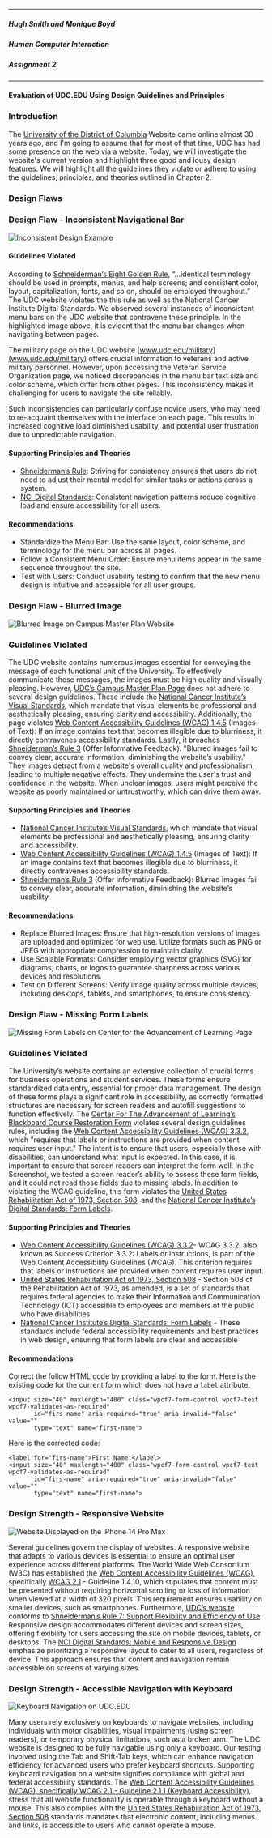 ________________________________________________________________________________________________________________________

##### Hugh Smith and Monique Boyd
##### Human Computer Interaction
##### Assignment 2

________________________________________________________________________________________________________________________

#### Evaluation of UDC.EDU Using Design Guidelines and Principles


### Introduction
The <a href="https://www.udc.edu" target="_blank">University of the District of Columbia</a> Website came online almost 30 years ago, and I'm going to assume that for most of that time, UDC has had some presence on the web via a website. Today, we will investigate the website's current version and highlight three good and lousy design features. We will highlight all the guidelines they violate or adhere to using the guidelines, principles, and theories outlined in Chapter 2.

### Design Flaws

### Design Flaw - Inconsistent Navigational Bar
![Inconsistent Design Example](images/inconsistent-navbar.gif)

#### Guidelines Violated
According to [Schneiderman’s Eight Golden Rule](https://www.cs.umd.edu/users/ben/goldenrules.html), “…identical terminology should be used in prompts, menus, and help screens; and consistent color, layout, capitalization, fonts, and so on, should be employed throughout.” The UDC website violates the this rule as well as the National Cancer Institute Digital Standards. We observed several instances of inconsistent menu bars on the UDC website that contravene these principle. In the highlighted image above, it is evident that the menu bar changes when navigating between pages.

The military page on the UDC website [www.udc.edu/military](www.udc.edu/military) offers crucial information to veterans and active military personnel. However, upon accessing the Veteran Service Organization page, we noticed discrepancies in the menu bar text size and color scheme, which differ from other pages. This inconsistency makes it challenging for users to navigate the site reliably.

Such inconsistencies can particularly confuse novice users, who may need to re-acquaint themselves with the interface on each page. This results in increased cognitive load diminished usability, and potential user frustration due to unpredictable navigation.

#### Supporting Principles and Theories
- [Shneiderman’s Rule](https://www.cs.umd.edu/users/ben/goldenrules.html): Striving for consistency ensures that users do not need to adjust their mental model for similar tasks or actions across a system.
- [NCI Digital Standards](https://www.cancer.gov/digital-standards): Consistent navigation patterns reduce cognitive load and ensure accessibility for all users.

#### Recommendations
- Standardize the Menu Bar: Use the same layout, color scheme, and terminology for the menu bar across all pages.
- Follow a Consistent Menu Order: Ensure menu items appear in the same sequence throughout the site.
- Test with Users: Conduct usability testing to confirm that the new menu design is intuitive and accessible for all user groups.


### Design Flaw - Blurred Image
![Blurred Image on Campus Master Plan Website](images/blurred-image.png)

### Guidelines Violated
The UDC website contains numerous images essential for conveying the message of each functional unit of the University. To effectively communicate these messages, the images must be high quality and visually pleasing. However, [UDC’s Campus Master Plan Page](https://www.udc.edu/facilities/campus-master-plan/) does not adhere to several design guidelines. These include the [National Cancer Institute’s Visual Standards](https://www.cancer.gov/digital-standards), which mandate that visual elements be professional and aesthetically pleasing, ensuring clarity and accessibility.
Additionally, the page violates [Web Content Accessibility Guidelines (WCAG) 1.4.5](https://www.w3.org/WAI/WCAG21/quickref/#images-of-text) (Images of Text): If an image contains text that becomes illegible due to blurriness, it directly contravenes accessibility standards. Lastly, it breaches [Shneiderman’s Rule 3](https://www.cs.umd.edu/users/ben/goldenrules.html) (Offer Informative Feedback): "Blurred images fail to convey clear, accurate information, diminishing the website’s usability." They images detract from a website's overall quality and professionalism, leading to multiple negative effects. They undermine the user's trust and confidence in the website. When unclear images, users might perceive the website as poorly maintained or untrustworthy, which can drive them away.

#### Supporting Principles and Theories

- [National Cancer Institute’s Visual Standards](https://www.cancer.gov/digital-standards), which mandate that visual elements be professional and aesthetically pleasing, ensuring clarity and accessibility.
- [Web Content Accessibility Guidelines (WCAG) 1.4.5](https://www.w3.org/WAI/WCAG21/quickref/#images-of-text) (Images of Text): If an image contains text that becomes illegible due to blurriness, it directly contravenes accessibility standards.
- [Shneiderman’s Rule 3](https://www.cs.umd.edu/users/ben/goldenrules.html) (Offer Informative Feedback): Blurred images fail to convey clear, accurate information, diminishing the website’s usability.


#### Recommendations
- Replace Blurred Images: Ensure that high-resolution versions of images are uploaded and optimized for web use. Utilize formats such as PNG or JPEG with appropriate compression to maintain clarity.
- Use Scalable Formats: Consider employing vector graphics (SVG) for diagrams, charts, or logos to guarantee sharpness across various devices and resolutions.
- Test on Different Screens: Verify image quality across multiple devices, including desktops, tablets, and smartphones, to ensure consistency.


### Design Flaw - Missing Form Labels
![Missing Form Labels on Center for the Advancement of Learning Page](images/missing-form-label-2.gif)

### Guidelines Violated
The University’s website contains an extensive collection of crucial forms for business operations and student services. These forms ensure standardized data entry, essential for proper data management. The design of these forms plays a significant role in accessibility, as correctly formatted structures are necessary for screen readers and autofill suggestions to function effectively. The [Center For The Advancement of Learning’s Blackboard Course Restoration Form](https://www.udc.edu/cal/request-to-restore-blackboard-course/) violates several design guidelines rules, including the [Web Content Accessibility Guidelines (WCAG) 3.3.2](https://www.w3.org/WAI/WCAG21/quickref/#labels-or-instructions), which "requires that labels or instructions are provided when content requires user input." The intent is to ensure that users, especially those with disabilities, can understand what input is expected. In this case, it is important to ensure that screen readers can interpret the form well. In the Screenshot, we tested a screen reader’s ability to assess these form fields, and it could not read those fields due to missing labels. In addition to violating the WCAG guideline, this form violates the [United States Rehabilitation Act of 1973, Section 508](https://www.section508.gov/), and the [National Cancer Institute’s Digital Standards: Form Labels](https://www.cancer.gov/digital-standards/web-standards/forms). 


#### Supporting Principles and Theories

- [Web Content Accessibility Guidelines (WCAG) 3.3.2](https://www.w3.org/WAI/WCAG21/quickref/#labels-or-instructions)- WCAG 3.3.2, also known as Success Criterion 3.3.2: Labels or Instructions, is part of the Web Content Accessibility Guidelines (WCAG). This criterion requires that labels or instructions are provided when content requires user input. 
- [United States Rehabilitation Act of 1973, Section 508](https://www.section508.gov/) - Section 508 of the Rehabilitation Act of 1973, as amended, is a set of standards that requires federal agencies to make their Information and Communication Technology (ICT) accessible to employees and members of the public who have disabilities
- [National Cancer Institute’s Digital Standards: Form Labels](https://www.cancer.gov/digital-standards/web-standards/forms) - These standards include federal accessibility requirements and best practices in web design, ensuring that form labels are clear and accessible

#### Recommendations
Correct the follow HTML code by providing a label to the form. 
Here is the existing code for the current form which does not have a ``label`` attribute.

```
<input size="40" maxlength="400" class="wpcf7-form-control wpcf7-text wpcf7-validates-as-required" 
       id="firs-name" aria-required="true" aria-invalid="false" value="" 
       type="text" name="first-name">
```

Here is the corrected code:

`````
<label for="firs-name">First Name:</label>
<input size="40" maxlength="400" class="wpcf7-form-control wpcf7-text wpcf7-validates-as-required" 
       id="firs-name" aria-required="true" aria-invalid="false" value="" 
       type="text" name="first-name">
`````

### Design Strength - Responsive Website
![Website Displayed on the iPhone 14 Pro Max](/images/iPhone-14-ProMax.png)

Several guidelines govern the display of websites. A responsive website that adapts to various devices is essential to ensure an optimal user experience across different platforms. The World Wide Web Consortium (W3C) has established the [Web Content Accessibility Guidelines (WCAG)](), specifically [WCAG 2.1](https://www.w3.org/TR/WCAG21/) - Guideline 1.4.10, which stipulates that content must be presented without requiring horizontal scrolling or loss of information when viewed at a width of 320 pixels. This requirement ensures usability on smaller devices, such as smartphones.
Furthermore, [UDC’s website](https://www.udc.edu) conforms to [Shneiderman’s Rule 7: Support Flexibility and Efficiency of Use](https://www.cs.umd.edu/~ben/goldenrules.html). Responsive design accommodates different devices and screen sizes, offering flexibility for users accessing the site on mobile devices, tablets, or desktops.
The [NCI Digital Standards: Mobile and Responsive Design](https://www.cancer.gov/digital-standards/web-standards/responsive-design) emphasize prioritizing a responsive layout to cater to all users, regardless of device. This approach ensures that content and navigation remain accessible on screens of varying sizes.

### Design Strength - Accessible Navigation with Keyboard
![Keyboard Navigation on UDC.EDU](/images/keyboard-navigation.gif)

Many users rely exclusively on keyboards to navigate websites, including individuals with motor disabilities, visual impairments (using screen readers), or temporary physical limitations, such as a broken arm. The UDC website is designed to be fully navigable using only a keyboard. Our testing involved using the Tab and Shift-Tab keys, which can enhance navigation efficiency for advanced users who prefer keyboard shortcuts. Supporting keyboard navigation on a website signifies compliance with global and federal accessibility standards. The [Web Content Accessibility Guidelines (WCAG), specifically WCAG 2.1 - Guideline 2.1.1 (Keyboard Accessibility)](https://www.w3.org/WAI/WCAG21/Understanding/keyboard-accessible), stress that all website functionality is operable through a keyboard without a mouse. This also complies with the [United States Rehabilitation Act of 1973, Section 508](https://www.section508.gov/) standards mandates that electronic content, including menus and links, is accessible to users who cannot operate a mouse. 
